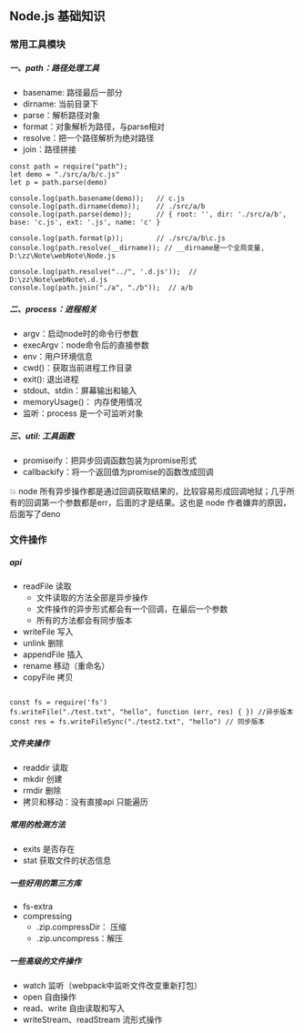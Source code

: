 ## Node.js 基础知识

### 常用工具模块

##### 一、path：路径处理工具

- basename: 路径最后一部分
- dirname:  当前目录下
- parse：解析路径对象
- format：对象解析为路径，与parse相对
- resolve：把一个路径解析为绝对路径
- join：路径拼接

```node
const path = require("path");
let demo = "./src/a/b/c.js"
let p = path.parse(demo)

console.log(path.basename(demo));   // c.js
console.log(path.dirname(demo));    // ./src/a/b
console.log(path.parse(demo));      // { root: '', dir: './src/a/b', base: 'c.js', ext: '.js', name: 'c' }

console.log(path.format(p));        // ./src/a/b\c.js
console.log(path.resolve(__dirname)); // __dirname是一个全局变量, D:\zz\Note\webNote\Node.js

console.log(path.resolve("../", '.d.js'));  // D:\zz\Note\webNote\.d.js
console.log(path.join("./a", "./b"));  // a/b

```

##### 二、process：进程相关

- argv：启动node时的命令行参数
- execArgv：node命令后的直接参数
- env：用户环境信息
- cwd()：获取当前进程工作目录
- exit(): 退出进程
- stdout、stdin：屏幕输出和输入
- memoryUsage()： 内存使用情况
- 监听：process 是一个可监听对象

##### 三、util:  工具函数

- promiseify：把异步回调函数包装为promise形式
- callbackify：将一个返回值为promise的函数改成回调


:boom: node 所有异步操作都是通过回调获取结果的，比较容易形成回调地狱；几乎所有的回调第一个参数都是err，后面的才是结果。这也是 node 作者嫌弃的原因，后面写了deno


### 文件操作

##### api 

- readFile 读取
    + 文件读取的方法全部是异步操作
    + 文件操作的异步形式都会有一个回调，在最后一个参数
    + 所有的方法都会有同步版本
- writeFile 写入
- unlink  删除
- appendFile 插入
- rename 移动（重命名）
- copyFile 拷贝

```node

const fs = require('fs')
fs.writeFile("./test.txt", "hello", function (err, res) { }) //异步版本
const res = fs.writeFileSync("./test2.txt", "hello") // 同步版本
```

##### 文件夹操作

- readdir 读取
- mkdir 创建
- rmdir 删除
- 拷贝和移动：没有直接api 只能遍历

##### 常用的检测方法

- exits 是否存在
- stat 获取文件的状态信息

##### 一些好用的第三方库
 
- fs-extra 
- compressing
    - .zip.compressDir： 压缩
    - .zip.uncompress：解压

##### 一些高级的文件操作

- watch 监听（webpack中监听文件改变重新打包）
- open 自由操作
- read、write 自由读取和写入
- writeStream、readStream 流形式操作